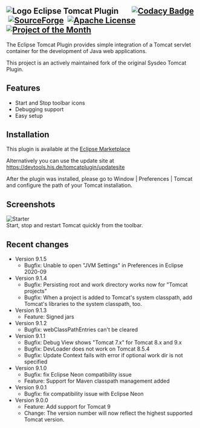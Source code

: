 ![Logo](https://raw.githubusercontent.com/his-eg/tomcatplugin/master/net.sf.eclipse.tomcat/icons/tomcat.png) Eclipse Tomcat Plugin &nbsp;&nbsp;&nbsp;&nbsp;&nbsp;&nbsp;[![Codacy Badge](https://img.shields.io/codacy/ec554ba8d3eb4e7e8ce9533a8e84ed70.svg)](https://www.codacy.com/app/his-eg/tomcatplugin/dashboard) &nbsp;[![SourceForge](https://img.shields.io/sourceforge/dt/tomcatplugin.svg)](https://sourceforge.net/projects/tomcatplugin/files/updatesite/) &nbsp;[![Apache License](https://img.shields.io/badge/license-MIT-brightgreen.svg)](https://github.com/his-eg/tomcatplugin/blob/master/LICENSE.txt) &nbsp;[![Project of the Month](https://a.fsdn.com/con/img/icons/award.png)](https://sourceforge.net/blog/august-2016-community-choice-project-of-the-month-eclipse-tomcat-plugin/)
--------

The Eclipse Tomcat Plugin provides simple integration of a Tomcat servlet container for the development of Java web applications.

This project is an actively maintained fork of the original Sysdeo Tomcat Plugin.

Features
-----
- Start and Stop toolbar icons
- Debugging support
- Easy setup


Installation
-----

This plugin is available at the [Eclipse Marketplace](https://marketplace.eclipse.org/content/eclipse-tomcat-plugin)

Alternatively you can use the update site at https://devtools.his.de/tomcatplugin/updatesite

After the plugin was installed, please go to Window | Preferences | Tomcat and configure the path of your Tomcat installation.


Screenshots
-----

![Starter](https://raw.githubusercontent.com/his-eg/tomcatplugin/master/net.sf.eclipse.tomcat/img/tomcat-plugin-buttons-menu.png)<br>
Start, stop and restart Tomcat quickly from the toolbar.


Recent changes
-----
- Version 9.1.5
  - Bugfix: Unable to open "JVM Settings" in Preferences in Eclipse 2020-09
- Version 9.1.4
  - Bugfix: Persisting root and work directory works now for "Tomcat projects"
  - Bugfix: When a project is added to Tomcat's system classpath, add Tomcat's libraries to the system classpath, too.
- Version 9.1.3
  - Feature: Signed jars
- Version 9.1.2
  - Bugfix: webClassPathEntries can't be cleared
- Version 9.1.1
  - Bugfix: Debug View shows "Tomcat 7.x" for Tomcat 8.x and 9.x
  - Bugfix: DevLoader does not work on Tomcat 8.5.4
  - Bugfix: Update Context fails with error if optional work dir is not specified
- Version 9.1.0
  - Bugfix: fix Eclipse Neon compatibility issue
  - Feature: Support for Maven classpath management added
- Version 9.0.1
  - Bugfix: fix compatibility issue with Eclipse Neon
- Version 9.0.0
  - Feature: Add support for Tomcat 9 
  - Change: The version number will now reflect the highest supported Tomcat version.


